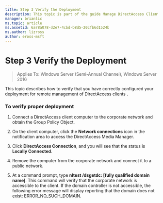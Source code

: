 ```yaml
---
title: Step 3 Verify the Deployment
description: This topic is part of the guide Manage DirectAccess Clients Remotely in Windows Server 2016.
manager: brianlic
ms.topic: article
ms.assetid: 6a78a078-d2e7-4cbd-b8d5-20cfb6d1524b
ms.author: lizross
author: eross-msft
---
```

# Step 3 Verify the Deployment

>Applies To: Windows Server (Semi-Annual Channel), Windows Server 2016

This topic describes how to verify that you have correctly configured your deployment for remote management of DirectAccess clients .

### To verify proper deployment

1.  Connect a DirectAccess client computer to the corporate network and obtain the Group Policy Object.

2.  On the client computer, click the **Network connections** icon in the notification area to access the DirectAccess Media Manager.

3.  Click **DirectAccess Connection**, and you will see that the status is **Locally Connected**.

4.  Remove the computer from the corporate network and connect it to a public network.

5.  At a command prompt, type **nltest /dsgetdc: [fully qualified domain name]**. This command will verify that the corporate network is accessible to the client. If the domain controller is not accessible, the following error message will display reporting that the domain does not exist: ERROR_NO_SUCH_DOMAIN.



